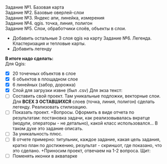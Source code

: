 Задание №1. Базовая карта  
Задание №2. Базовые оверлей-слои  
Задание №3. Яндекс апи, линейка, измерения  
Задание №4. qgis. точка, линия, полигон  
Задание №5. Слои, обработчики слоёв, объекты в слои. 
+ Добавить остальные 3 слоя qgis на карту
Задание №6. Легенда. Кластеризация и тепловые карты.
+ Добавить легенду

**В итоге надо сделать:**  
Для Qgis:  
- [x] 20 точечных объектов в слое
- [x] 6 объектов в площадном слое
- [x] 6 линейных (забор, дорожка)
- [x] Слой для загрузки извне (был .csv)
Для экза текст:  
- [ ] Составить свой проект. Там уникальные подложки, векторные слои. Для **ВСЕХ 3 ОСТАВШИХСЯ** слоев (точка, линия, полигон) сделать легенду. Реализовать стилизацию.
- [ ] Показать проект. +Вопросы. Оформить в виде отчета по результатам: постановка задачи, как реализовывалась вкратце (модули, операторы - не детально), какой класс использовался... В таком духе это задание описать.
- [ ] За уникальность плюс.
- [ ] В отчете примерно: титульник, каждое задание, какая цель задания, кратко план по достижению, результат - скриншот, где показано, что это сделано. +Приносим проект, отвечаем на 1-2 вопроса.
Щит:  
- [ ] Поменять иконки в аквапарке